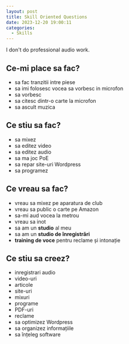 ```yaml
---
layout: post
title: Skill Oriented Questions
date: 2023-12-20 19:00:11
categories:
  - Skills
---
```

I don't do professional audio work.

## Ce-mi place sa fac?
- sa fac tranzitii intre piese
- sa imi folosesc vocea sa vorbesc in microfon
- sa vorbesc
- sa citesc dintr-o carte la microfon
- sa ascult muzica

## Ce stiu sa fac?
- sa mixez
- sa editez video
- sa editez audio
- sa ma joc PoE
- sa repar site-uri Wordpress
- sa programez

## Ce vreau sa fac?
- vreau sa mixez pe aparatura de club
- vreau sa public o carte pe Amazon
- sa-mi aud vocea la metrou
- vreau sa inot
- sa am un **studio** al meu
- sa am un **studio de înregistrări**
- **training de voce** pentru reclame și intonație 

## Ce stiu sa creez?
- inregistrari audio
- video-uri
- articole
- site-uri
- mixuri
- programe
- PDF-uri
- reclame 
- sa optimizez Wordpress 
- sa organizez informațiile 
- sa înțeleg software 